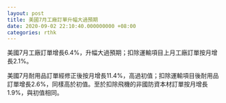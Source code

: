 ```yaml
---
layout: post
title: 美國7月工廠訂單升幅大過預期
date: 2020-09-02 22:10:40.000000000 +08:00
categories: rthk
---
```


美國7月工廠訂單增長6.4%，升幅大過預期；扣除運輸項目上月工廠訂單按月增長2.1%。

美國7月耐用品訂單經修正後按月增長11.4%，高過初值；扣除運輸項目後耐用品訂單增長2.6%，同樣高於初值。至於扣除飛機的非國防資本材訂單按月增長1.9%，與初值相同。
